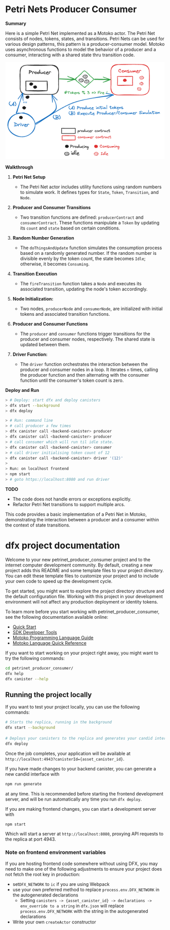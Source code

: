 # Petri Nets Producer Consumer

**Summary**

Here is a simple Petri Net implemented as a Motoko actor. The Petri Net consists of nodes, tokens, states, and transitions. Petri Nets can be used for various design patterns, this pattern is a producer-consumer model. Motoko uses asynchronous functions to model the behavior of a producer and a consumer, interacting with a shared state thru transition code. 

![Simple Petri Net](petrinet_machine.png)


**Walkthrough**

1. **Petri Net Setup**
   - The Petri Net actor includes utility functions using random numbers to simulate work.  It defines types for `State`, `Token`, `Transition`, and `Node`.

1. **Producer and Consumer Transitions**
   - Two transition functions are defined: `producerContract` and `consumerContract`. These functions manipulate a `Token` by updating its `count` and `state` based on certain conditions.

1. **Random Number Generation**
   - The `doThingsAndUpdate` function simulates the consumption process based on a randomly generated number. If the random number is divisible evenly by the token count, the state becomes `Idle`; otherwise, it becomes `Consuming`.

1. **Transition Execution**
   - The `fireTransition` function takes a `Node` and executes its associated transition, updating the node's token accordingly.

1. **Node Initialization:**
   - Two nodes, `producerNode` and `consumerNode`, are initialized with initial tokens and associated transition functions.

1. **Producer and Consumer Functions**
   - The `producer` and `consumer` functions trigger transitions for the producer and consumer nodes, respectively. The shared state is updated between them.

1. **Driver Function:**
   - The `driver` function orchestrates the interaction between the producer and consumer nodes in a loop. It iterates `n` times, calling the producer function and then alternating with the consumer function until the consumer's token count is zero.

**Deploy and Run**
```bash
> # Deploy: start dfx and deploy canisters 
> dfx start --background
> dfx deploy 
```
```bash
> # Run: command line 
> # call producer a few times 
> dfx canister call <backend-canister> producer
> dfx canister call <backend-canister> producer
> # call consumer which will run til idle state. 
> dfx canister call <backend-canister> consumer
> # call driver initialising token count of 12
> dfx canister call <backend-canister> driver '(12)'
>
> Run: on localhost frontend
> npm start 
> # goto https://localhost:8080 and run driver 
```



**TODO**
- The code does not handle errors or exceptions explicitly.
- Refactor Petri Net transitions to support multiple arcs.

This code provides a basic implementation of a Petri Net in Motoko, demonstrating the interaction between a producer and a consumer within the context of state transitions.




# dfx project documentation
Welcome to your new petrinet_producer_consumer project and to the internet computer development community. By default, creating a new project adds this README and some template files to your project directory. You can edit these template files to customize your project and to include your own code to speed up the development cycle.

To get started, you might want to explore the project directory structure and the default configuration file. Working with this project in your development environment will not affect any production deployment or identity tokens.

To learn more before you start working with petrinet_producer_consumer, see the following documentation available online:

- [Quick Start](https://internetcomputer.org/docs/current/developer-docs/setup/deploy-locally)
- [SDK Developer Tools](https://internetcomputer.org/docs/current/developer-docs/setup/install)
- [Motoko Programming Language Guide](https://internetcomputer.org/docs/current/motoko/main/motoko)
- [Motoko Language Quick Reference](https://internetcomputer.org/docs/current/motoko/main/language-manual)

If you want to start working on your project right away, you might want to try the following commands:

```bash
cd petrinet_producer_consumer/
dfx help
dfx canister --help
```

## Running the project locally

If you want to test your project locally, you can use the following commands:

```bash
# Starts the replica, running in the background
dfx start --background

# Deploys your canisters to the replica and generates your candid interface
dfx deploy
```

Once the job completes, your application will be available at `http://localhost:4943?canisterId={asset_canister_id}`.

If you have made changes to your backend canister, you can generate a new candid interface with

```bash
npm run generate
```

at any time. This is recommended before starting the frontend development server, and will be run automatically any time you run `dfx deploy`.

If you are making frontend changes, you can start a development server with

```bash
npm start
```

Which will start a server at `http://localhost:8080`, proxying API requests to the replica at port 4943.

### Note on frontend environment variables

If you are hosting frontend code somewhere without using DFX, you may need to make one of the following adjustments to ensure your project does not fetch the root key in production:

- set`DFX_NETWORK` to `ic` if you are using Webpack
- use your own preferred method to replace `process.env.DFX_NETWORK` in the autogenerated declarations
  - Setting `canisters -> {asset_canister_id} -> declarations -> env_override to a string` in `dfx.json` will replace `process.env.DFX_NETWORK` with the string in the autogenerated declarations
- Write your own `createActor` constructor
